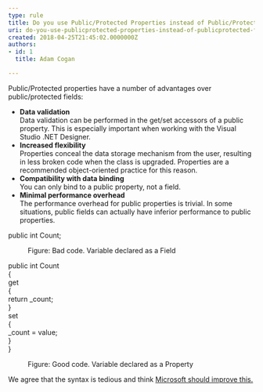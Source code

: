 ```yaml
---
type: rule
title: Do you use Public/Protected Properties instead of Public/Protected Fields?
uri: do-you-use-publicprotected-properties-instead-of-publicprotected-fields
created: 2018-04-25T21:45:02.0000000Z
authors:
- id: 1
  title: Adam Cogan

---
```




<span class='intro'> <p>Public/Protected properties have a number of advantages over public/protected fields&#58;</p><ul><li><strong>Data validation</strong><br>Data validation can be performed in the get/set accessors of a public property. This is especially important when working with the Visual Studio .NET Designer.</li><li><strong>Increased flexibility</strong><br>Properties conceal the data storage mechanism from the user, resulting in less broken code when the class is upgraded. Properties are a recommended object-oriented practice for this reason.</li><li><strong>Compatibility with data binding</strong><br>You can only bind to a public property, not a field.</li><li><strong>Minimal performance overhead</strong><br>The performance overhead for public properties is trivial. In some situations, public fields can actually have inferior performance to public properties.​<br></li></ul> </span>

<p class="ssw15-rteElement-CodeArea">​public int Count; </p><dd class="ssw15-rteElement-FigureBad">Figure&#58; Bad code. Variable declared as a Field<br></dd><p class="ssw15-rteElement-CodeArea">public int Count<br>&#123;<br> get<br> &#123;<br> return _count;<br> &#125;<br> set<br> &#123;<br> _count = value; <br> &#125;<br>&#125;<br></p><dd class="ssw15-rteElement-FigureGood">Figure&#58; Good code. Variable declared as a Property​​<br></dd><p>We agree that the syntax is tedious and think&#160;<a href="https&#58;//www.ssw.com.au/ssw/Standards/BetterSoftwareSuggestions/VisualStudio.aspx#PropertyShortcut">Microsoft should improve this.</a>​<br><br></p>


